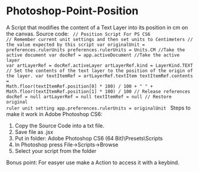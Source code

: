 # Photoshop-Point-Position
A Script that modifies the content of a Text Layer into its position in cm on the canvas.
Source code:
<code>
// Position Script For PS CS6
// Remember current unit settings and then set units to Centimeters
// the value expected by this script
var originalUnit = preferences.rulerUnits
preferences.rulerUnits = Units.CM
//Take the active document
var docRef = app.activeDocument
//Take the active layer
var artLayerRef = docRef.activeLayer
artLayerRef.kind = LayerKind.TEXT
// Set the contents of the text layer to the position of the origin of the layer.
var textItemRef = artLayerRef.textItem
textItemRef.contents = Math.floor(textItemRef.position[0] * 100) / 100 + " " + Math.floor(textItemRef.position[1] * 100) / 100
// Release references
docRef = null
artLayerRef = null
textItemRef = null
// Restore original ruler unit setting
app.preferences.rulerUnits = originalUnit
</code>
Steps to make it work in Adobe Photoshop CS6:
  1. Copy the Source Code into a txt file.
  2. Save file as .jsx
  3. Put in folder: Adobe Photoshop CS6 (64 Bit)\Presets\Scripts
  4. In Photoshop press File->Scripts->Browse
  5. Select your script from the folder
  
Bonus point: For easyer use make a Action to access it with a keybind.
